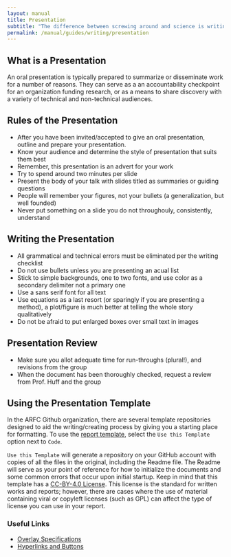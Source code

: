```yaml
---
layout: manual
title: Presentation
subtitle: "The difference between screwing around and science is writing it down. -- Adam Savage"
permalink: /manual/guides/writing/presentation
---
```


## What is a Presentation

An oral presentation is typically prepared to 
summarize or disseminate work for a number of reasons. They can serve as a 
an accountability checkpoint for an organization funding research, or as a means
to share discovery with a variety of technical and non-technical audiences.


## Rules of the Presentation

- After you have been invited/accepted to give an oral presentation, outline and prepare your presentation.
- Know your audience and determine the style of presentation that suits them best
- Remember, this presentation is an advert for your work
- Try to spend around two minutes per slide
- Present the body of your talk with slides titled as summaries or guiding questions
- People will remember your figures, not your bullets (a generalization, but well founded)
- Never put something on a slide you do not throughouly, consistently, understand


## Writing the Presentation

- All grammatical and technical errors must be eliminated per the writing checklist
- Do not use bullets unless you are presenting an acual list
- Stick to simple backgrounds, one to two fonts, and use color as a secondary delimiter not a primary one
- Use a sans serif font for all text
- Use equations as a last resort (or sparingly if you are presenting a method), a plot/figure is much better at telling the whole story qualitatively
- Do not be afraid to put enlarged boxes over small text in images


## Presentation Review

- Make sure you allot adequate time for run-throughs (plural!), and revisions from the group
- When the document has been thoroughly checked, request a review from Prof. Huff and the group


## Using the Presentation Template

In the ARFC Github organization, there are several template repositories designed to aid the 
writing/creating process by giving you a starting place for formatting. To use the 
[report template](https://github.com/arfc/presentation-template), select the `Use this Template` 
option next to `Code`.
			
`Use this Template` will generate a repository on your GitHub account with copies of all the 
files in the original, including the Readme file. The Readme will serve as your point of 
reference for how to initialize the documents and some common errors that occur upon initial 
startup. Keep in mind that this template has a 
[CC-BY-4.0 License](https://creativecommons.org/licenses/by/4.0/deed.ast). This license is 
the standard for written works and reports; however, there are cases where the use of material 
containing viral or copyleft licenses (such as GPL) can affect the type of license you can 
use in your report.

### Useful Links
- [Overlay Specifications](https://www.overleaf.com/learn/latex/Beamer_Presentations%3A_A_Tutorial_for_Beginners_(Part_4)%E2%80%94Overlay_Specifications)
- [Hyperlinks and Buttons](https://www.overleaf.com/learn/latex/Beamer_Presentations%3A_A_Tutorial_for_Beginners_(Part_3)%E2%80%94Blocks%2C_Code%2C_Hyperlinks_and_Buttons) 
